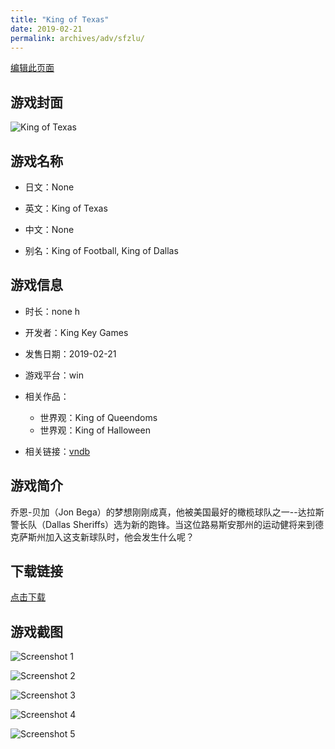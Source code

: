 ```yaml
---
title: "King of Texas"
date: 2019-02-21
permalink: archives/adv/sfzlu/
---
```

[编辑此页面](https://github.com/ACG-3/ADV3-source/blob/main/source/_posts/King%20of%20Texas.md)

## 游戏封面

![King of Texas](https://pan.timero.xyz/d/onedrive/img_lib_001/King%20of%20Texas_cover.avif)


## 游戏名称

- 日文：None
- 英文：King of Texas
- 中文：None

- 别名：King of Football, King of Dallas


## 游戏信息

- 时长：none h
- 开发者：King Key Games
- 发售日期：2019-02-21
- 游戏平台：win
- 相关作品：
   - 世界观：King of Queendoms
   - 世界观：King of Halloween

- 相关链接：[vndb](https://vndb.org/v25194)


## 游戏简介

乔恩-贝加（Jon Bega）的梦想刚刚成真，他被美国最好的橄榄球队之一--达拉斯警长队（Dallas Sheriffs）选为新的跑锋。当这位路易斯安那州的运动健将来到德克萨斯州加入这支新球队时，他会发生什么呢？





## 下载链接

[点击下载](https://pan.timero.xyz/onedrive/adv_lib_001/King%20of%20Texas)


## 游戏截图


![Screenshot 1](https://pan.timero.xyz/d/onedrive/img_lib_001/King%20of%20Texas_Screenshot_1.avif)

![Screenshot 2](https://pan.timero.xyz/d/onedrive/img_lib_001/King%20of%20Texas_Screenshot_2.avif)

![Screenshot 3](https://pan.timero.xyz/d/onedrive/img_lib_001/King%20of%20Texas_Screenshot_3.avif)

![Screenshot 4](https://pan.timero.xyz/d/onedrive/img_lib_001/King%20of%20Texas_Screenshot_4.avif)

![Screenshot 5](https://pan.timero.xyz/d/onedrive/img_lib_001/King%20of%20Texas_Screenshot_5.avif)

